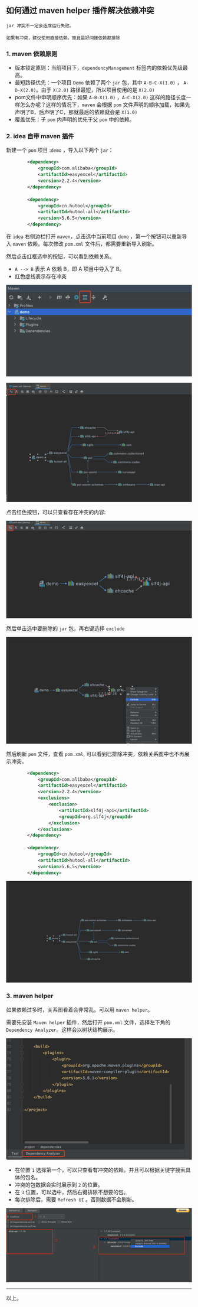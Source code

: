 ## 如何通过 maven helper 插件解决依赖冲突

    jar 冲突不一定会造成运行失败。

    如果有冲突，建议使用直接依赖。而且最好间接依赖都排除


### 1. maven 依赖原则

- 版本锁定原则：当前项目下，`dependencyManagement` 标签内的依赖优先级最高。
- 最短路径优先：一个项目 `Demo` 依赖了两个 `jar` 包，其中 `A-B-C-X(1.0)` ， `A-D-X(2.0)`。由于 `X(2.0)` 路径最短，所以项目使用的是 `X(2.0)`
- pom文件中申明顺序优先：如果 `A-B-X(1.0)` ，`A-C-X(2.0)` 这样的路径长度一样怎么办呢？这样的情况下，`maven` 会根据 `pom` 文件声明的顺序加载，如果先声明了B，后声明了C，那就最后的依赖就会是 `X(1.0)`
- 覆盖优先：子 `pom` 内声明的优先于父 `pom` 中的依赖。



### 2. idea 自带 maven 插件

新建一个 `pom` 项目 :`demo` ，导入以下两个 `jar`：

```pom.xml
        <dependency>
            <groupId>com.alibaba</groupId>
            <artifactId>easyexcel</artifactId>
            <version>2.2.4</version>
        </dependency>
        
        <dependency>
            <groupId>cn.hutool</groupId>
            <artifactId>hutool-all</artifactId>
            <version>5.6.5</version>
        </dependency>
```

在 `idea` 右侧边栏打开 `maven`，点击选中当前项目 `demo` ，第一个按钮可以重新导入 `maven` 依赖。每次修改 `pom.xml` 文件后，都需要重新导入刷新。

然后点击红框选中的按钮，可以看到依赖关系。

- `A --> B` 表示  A 依赖 B，即 A 项目中导入了 B。 
- 红色虚线表示存在冲突

![idea_maven_helper_01](../images/idea_maven_helper_01.png)


![idea_maven_helper_02](../images/idea_maven_helper_02.png)


点击红色按钮，可以只查看存在冲突的内容:


![idea_maven_helper_03](../images/idea_maven_helper_03.png)

然后单击选中要删除的 `jar` 包，再右键选择 `exclude`

![idea_maven_helper_04](../images/idea_maven_helper_04.png)




然后刷新 `pom` 文件，查看 `pom.xml`, 可以看到已排除冲突，依赖关系图中也不再展示冲突。

```pom.xml
        <dependency>
            <groupId>com.alibaba</groupId>
            <artifactId>easyexcel</artifactId>
            <version>2.2.4</version>
            <exclusions>
                <exclusion>
                    <artifactId>slf4j-api</artifactId>
                    <groupId>org.slf4j</groupId>
                </exclusion>
            </exclusions>
        </dependency>
        
        <dependency>
            <groupId>cn.hutool</groupId>
            <artifactId>hutool-all</artifactId>
            <version>5.6.5</version>
        </dependency>
```
![idea_maven_helper_05](../images/idea_maven_helper_05.png)



### 3. maven helper

如果依赖过多时，关系图看着会非常乱。可以用 `maven helper`。

需要先安装 `Maven helper` 插件，然后打开 `pom.xml` 文件，选择左下角的 `Dependency Analyzer`。这样会以树状结构展示。


![idea_maven_helper_06](../images/idea_maven_helper_06.png)



- 在位置 `1` 选择第一个，可以只查看有冲突的依赖。并且可以根据关键字搜索具体的包名。
- 冲突的包数据会实时展示到 `2` 的位置。
- 在 `3` 位置，可以选中，然后右键排除不想要的包。
- 每次排除后，需要 `Refresh UI` 。否则数据不会刷新。

![idea_maven_helper_07.png](../images/idea_maven_helper_07.png)



---
 
以上。